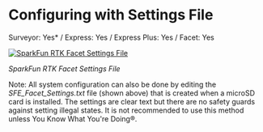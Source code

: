 # Configuring with Settings File

Surveyor: Yes* / Express: Yes / Express Plus: Yes / Facet: Yes

[![SparkFun RTK Facet Settings File](https://cdn.sparkfun.com/assets/learn_tutorials/1/8/5/7/SparkFun_RTK_Express_-_Settings_File.jpg)](https://cdn.sparkfun.com/assets/learn_tutorials/1/8/5/7/SparkFun_RTK_Express_-_Settings_File.jpg)

*SparkFun RTK Facet Settings File*

Note: All system configuration can also be done by editing the *SFE_Facet_Settings.txt* file (shown above) that is created when a microSD card is installed. The settings are clear text but there are no safety guards against setting illegal states. It is not recommended to use this method unless You Know What You're Doing®.